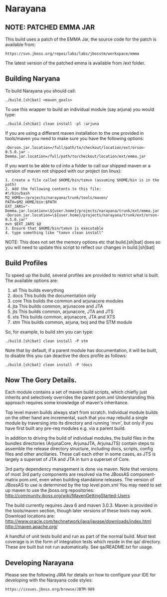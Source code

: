 Narayana
========

NOTE: PATCHED EMMA JAR
----------------------
This build uses a patch of the EMMA Jar, the source code for the patch is available from:

	https://svn.jboss.org/repos/labs/labs/jbosstm/workspace/emma

The latest version of the patched emma is available from /ext folder.


Building Naryana
----------------
To build Narayana you should call:

	./build.[sh|bat] <maven_goals>

To use this wrapper to build an individual module (say arjuna) you would type:

	./build.[sh|bat] clean install -pl :arjuna

If you are using a different maven installation to the one provided in tools/maven you need to make sure you have the following options:

	-Dorson.jar.location=/full/path/to/checkout/location/ext/orson-0.5.0.jar -Demma.jar.location=/full/path/to/checkout/location/ext/emma.jar

If you want to be able to cd into a folder to call our shipped maven or a version of maven not shipped with our project (on linux):

	1. Create a file called $HOME/bin/txmvn (assuming $HOME/bin is in the path)
	2. Add the following contents to this file:
	#!/bin/bash
	M2_HOME=~/projects/narayana/trunk/tools/maven/
	PATH=$M2_HOME/bin:$PATH
	EXT_JARS="-Demma.jar.location=\${user.home}/projects/narayana/trunk/ext/emma.jar -Dorson.jar.location=\${user.home}/projects/narayana/trunk/ext/orson-0.5.0.jar"
	mvn $EXT_JARS $@
	3. Ensure that $HOME/bin/txmvn is executable
	4. type something like "txmvn clean install"

NOTE: This does not set the memory options etc that build.[sh|bat] does so you will need to update this script to reflect our changes in build.[sh|bat]

Build Profiles
--------------
To speed up the build, several profiles are provided to restrict what is built. The available options are:

1. all  This builds everything
2. docs  This builds the documentation only
3. core  This builds the common and arjunacore modules
4. jta  This builds common, arjunacore and JTA
5. jts  This builds common, arjunacore, JTA and JTS
6. xts  This builds common, arjunacore, JTA and XTS
7. stm  This builds common, arjuna, txoj and the STM module

So, for example, to build stm you can type:

	./build.[sh|bat] clean install -P stm

Note that by default, if a parent module has documentation, it will be built, to disable this you can deactive the docs profile as follows:

	./build.[sh|bat] clean install -P !docs


Now The Gory Details.
---------------------
Each module contains a set of maven build scripts, which chiefly just inherits and selectively overrides the parent
 pom.xml  Understanding this approach requires some knowledge of maven's inheritance.

Top level maven builds always start from scratch. Individual module builds on the other hand are incremental,
such that you may rebuild a single module by traversing into its directory and running 'mvn', but only if you
have first built any pre-req modules e.g. via a parent build.

In addition to driving the build of individual modules, the build files in the bundles directories (ArjunaCore,
ArjunaJTA, ArjunaJTS) contain steps to assemble the release directory structure, including docs, scripts,
config files and other ancillaries. These call each other in some cases, as JTS is largely a superset of
JTA and JTA in turn a superset of Core.

3rd party dependency management is done via maven. Note that versions of most 3rd party components are resolved via the JBossAS component-matrix
pom.xml, even when building standalone releases. The version of JBossAS to use is determined by the top level pom.xml
You may need to set up maven to use the jboss.org repositories: http://community.jboss.org/wiki/MavenGettingStarted-Users

The build currently requires Java 6 and maven 3.0.3. Maven is provided in the tools/maven section, though later versions of these tools may work. Download locations are:
http://www.oracle.com/technetwork/java/javase/downloads/index.html
http://maven.apache.org/


A handful of unit tests build and run as part of the normal build. Most test coverage is in the form of integration
tests which reside in the qa/ directory. These are built but not run automatically. See qa/README.txt for usage.


Developing Narayana
-------------------
Please see the following JIRA for details on how to configure your IDE for developing with the Narayana code styles:
	
	https://issues.jboss.org/browse/JBTM-989
